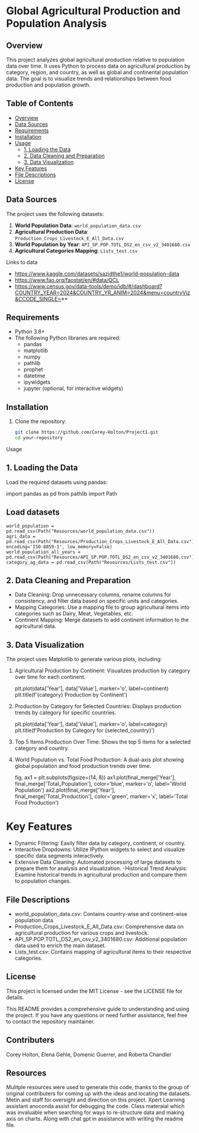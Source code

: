 # Global Agricultural Production and Population Analysis

## Overview

This project analyzes global agricultural production relative to population data over time. It uses Python to process data on agricultural production by category, region, and country, as well as global and continental population data. The goal is to visualize trends and relationships between food production and population growth.

## Table of Contents

- [Overview](#overview)
- [Data Sources](#data-sources)
- [Requirements](#requirements)
- [Installation](#installation)
- [Usage](#usage)
  - [1. Loading the Data](#1-loading-the-data)
  - [2. Data Cleaning and Preparation](#2-data-cleaning-and-preparation)
  - [3. Data Visualization](#3-data-visualization)
- [Key Features](#key-features)
- [File Descriptions](#file-descriptions)
- [License](#license)

## Data Sources

The project uses the following datasets:

1. **World Population Data**: `world_population_data.csv`
2. **Agricultural Production Data**: `Production_Crops_Livestock_E_All_Data.csv`
3. **World Population by Year**: `API_SP.POP.TOTL_DS2_en_csv_v2_3401680.csv`
4. **Agricultural Categories Mapping**: `Lists_test.csv`

Links to data
- https://www.kaggle.com/datasets/sazidthe1/world-population-data 
- https://www.fao.org/faostat/en/#data/QCL 
- https://www.census.gov/data-tools/demo/idb/#/dashboard?COUNTRY_YEAR=2024&COUNTRY_YR_ANIM=2024&menu=countryViz&CCODE_SINGLE=**


## Requirements

- Python 3.8+
- The following Python libraries are required:
  - pandas
  - matplotlib
  - numpy
  - pathlib
  - prophet
  - datetime
  - ipywidgets
  - jupyter (optional, for interactive widgets)

## Installation

1. Clone the repository:
   ```bash
   git clone https://github.com/Corey-Holton/Project1.git
   cd your-repository
Usage
## 1. Loading the Data
Load the required datasets using pandas:

import pandas as pd
from pathlib import Path

## Load datasets
    world_population = pd.read_csv(Path("Resources/world_population_data.csv"))
    agri_data = pd.read_csv(Path("Resources/Production_Crops_Livestock_E_All_Data.csv"), encoding='ISO-8859-1', low_memory=False)
    world_population_all_years = pd.read_csv(Path("Resources/API_SP.POP.TOTL_DS2_en_csv_v2_3401680.csv"))
    category_ag_data = pd.read_csv(Path("Resources/Lists_test.csv"))

## 2. Data Cleaning and Preparation
-   Data Cleaning: Drop unnecessary columns, rename columns for consistency, and filter data based on specific units and categories.
-   Mapping Categories: Use a mapping file to group agricultural items into categories such as Dairy, Meat, Vegetables, etc.
-    Continent Mapping: Merge datasets to add continent information to the agricultural data.
## 3. Data Visualization
The project uses Matplotlib to generate various plots, including:

1. Agricultural Production by Continent: Visualizes production by category over time for each continent.

    plt.plot(data['Year'], data['Value'], marker='o', label=continent)
    plt.title(f'{category} Production by Continent')
2. Production by Category for Selected Countries: Displays production trends by category for specific countries.

    plt.plot(data['Year'], data['Value'], marker='o', label=category)
    plt.title(f'Production by Category for {selected_country}')
3. Top 5 Items Production Over Time: Shows the top 5 items for a selected category and country.

4. World Population vs. Total Food Production: A dual-axis plot showing global population and food production trends over time.

    fig, ax1 = plt.subplots(figsize=(14, 8))
    ax1.plot(final_merge['Year'], final_merge['Total_Population'], color='blue', marker='o', label='World Population')
    ax2.plot(final_merge['Year'], final_merge['Total_Production'], color='green', marker='x', label='Total Food Production')
# Key Features
- Dynamic Filtering: Easily filter data by category, continent, or country.
- Interactive Dropdowns: Utilize IPython widgets to select and visualize specific data segments interactively.
- Extensive Data Cleaning: Automated processing of large datasets to prepare them for analysis and visualization.
-Historical Trend Analysis: Examine historical trends in agricultural production and compare them to population changes.
## File Descriptions
- world_population_data.csv: Contains country-wise and continent-wise population data.
- Production_Crops_Livestock_E_All_Data.csv: Comprehensive data on agricultural production for various crops and livestock.
- API_SP.POP.TOTL_DS2_en_csv_v2_3401680.csv: Additional population data used to enrich the main dataset.
- Lists_test.csv: Contains mapping of agricultural items to their respective categories.
## License
This project is licensed under the MIT License - see the LICENSE file for details.

This README provides a comprehensive guide to understanding and using the project. If you have any questions or need further assistance, feel free to contact the repository maintainer.

## Contributers
Corey Holton,
Elena Gehle,
Domenic Guerrer, and
Roberta Chandler

## Resources
Mulitple resources were used to generate this code, thanks to the group of original contributers for coming up with the ideas and locating the datasets. Metin and staff for oversight and direction on this project. Xpert Learning assistant anoconda assist for debugging the code. Class materaial which was invaluable when searching for ways to re-structure data and making axis on charts. Along with chat gpt in assistance with writing the readme file.





